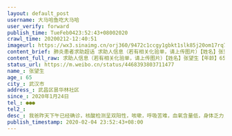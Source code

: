 ```yaml
---
layout: default_post
username: 大马哈鱼吃大马哈
user_verify: forward
publish_time: TueFeb0423:52:43+08002020
crawl_time: 20200212-12:40:51
imageurl: https://wx3.sinaimg.cn/orj360/9472c1ccgy1gbkt1slk85j20om17rq7v.jpg,https://wx2.sinaimg.cn/orj360/9472c1ccgy1gbkt1re3g1j22c0340qv5.jpg,https://wx2.sinaimg.cn/orj360/9472c1ccgy1gbkt1txhlbj22c0340qv5.jpg
content_brief: 肺炎患者求助超话 求助人信息（若有相关化验单，请上传图片）【姓名】张望生【年龄】65【所在城市】武汉市【所在小区、社区】武昌区昙华林社区【患病时间】2020年1月24日【联系方式】●●●【其他紧急联系人】【病情描述】 我爸昨天下午已经确诊，核酸检测呈双阳性，咳嗽，呼吸苦难， ...全文
content_full_raw: 求助人信息（若有相关化验单，请上传图片）【姓名】张望生【年龄】65【所在城市】武汉市【所在小区、社区】武昌区昙华林社区【患病时间】2020年1月24日【联系方式】●●●【其他紧急联系人】【病情描述】我爸昨天下午已经确诊，核酸检测呈双阳性，咳嗽，呼吸苦难，血氧含量低，身体乏力，每天吃不下什么东西。确诊后去了我辖区定点医院，门诊医生直接开了住院和急诊住院，可是都没床位，医院表示也没办法。我昨天下午到晚上跑了8家医院，没有一家医院有床位，并且都说要社区往指挥部报，然后由指挥部统一安排，可是从昨天下确诊后我都已经报上去了，到现在都没安排住院，打电话催促，指挥部也说没办法，只能等。我想问，对于一个65属于的老人，在确诊已经是新冠病毒感染并且病情严重的情况下，为什么就没人管了呢？这是要逼死人的节奏吗？而且在家里都是我妈和我照顾他，虽然也做了隔离措施，但是家里条件毕竟有限，在这次病毒传染性这么强的情况下，难保我妈过几天不出状况（老天保佑，千万别被感染），真的感觉好像人间地狱，叫天天不应，叫地地不灵，这可怎么办呢！
status_url: https://m.weibo.cn/status/4468393803711477
name_: 张望生
age_: 65
city_: 武汉市
address_: 武昌区昙华林社区
since_: 2020年1月24日
tel_: ●●●
tel2_: 
desc_: 我爸昨天下午已经确诊，核酸检测呈双阳性，咳嗽，呼吸苦难，血氧含量低，身体乏力，每天吃不下什么东西。确诊后去了我辖区定点医院，门诊医生直接开了住院和急诊住院，可是都没床位，医院表示也没办法。我昨天下午到晚上跑了8家医院，没有一家医院有床位，并且都说要社区往指挥部报，然后由指挥部统一安排，可是从昨天下确诊后我都已经报上去了，到现在都没安排住院，打电话催促，指挥部也说没办法，只能等。我想问，对于一个65属于的老人，在确诊已经是新冠病毒感染并且病情严重的情况下，为什么就没人管了呢？这是要逼死人的节奏吗？而且在家里都是我妈和我照顾他，虽然也做了隔离措施，但是家里条件毕竟有限，在这次病毒传染性这么强的情况下，难保我妈过几天不出状况（老天保佑，千万别被感染），真的感觉好像人间地狱，叫天天不应，叫地地不灵，这可怎么办呢！
publish_timestamp: 2020-02-04 23:52:43+08:00
---
```

